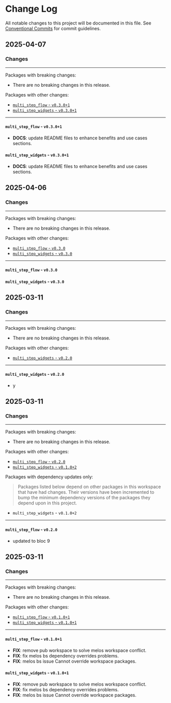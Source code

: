 # Change Log

All notable changes to this project will be documented in this file.
See [Conventional Commits](https://conventionalcommits.org) for commit guidelines.

## 2025-04-07

### Changes

---

Packages with breaking changes:

 - There are no breaking changes in this release.

Packages with other changes:

 - [`multi_step_flow` - `v0.3.0+1`](#multi_step_flow---v0301)
 - [`multi_step_widgets` - `v0.3.0+1`](#multi_step_widgets---v0301)

---

#### `multi_step_flow` - `v0.3.0+1`

 - **DOCS**: update README files to enhance benefits and use cases sections.

#### `multi_step_widgets` - `v0.3.0+1`

 - **DOCS**: update README files to enhance benefits and use cases sections.


## 2025-04-06

### Changes

---

Packages with breaking changes:

 - There are no breaking changes in this release.

Packages with other changes:

 - [`multi_step_flow` - `v0.3.0`](#multi_step_flow---v030)
 - [`multi_step_widgets` - `v0.3.0`](#multi_step_widgets---v030)

---

#### `multi_step_flow` - `v0.3.0`

#### `multi_step_widgets` - `v0.3.0`


## 2025-03-11

### Changes

---

Packages with breaking changes:

 - There are no breaking changes in this release.

Packages with other changes:

 - [`multi_step_widgets` - `v0.2.0`](#multi_step_widgets---v020)

---

#### `multi_step_widgets` - `v0.2.0`

 - y


## 2025-03-11

### Changes

---

Packages with breaking changes:

 - There are no breaking changes in this release.

Packages with other changes:

 - [`multi_step_flow` - `v0.2.0`](#multi_step_flow---v020)
 - [`multi_step_widgets` - `v0.1.0+2`](#multi_step_widgets---v0102)

Packages with dependency updates only:

> Packages listed below depend on other packages in this workspace that have had changes. Their versions have been incremented to bump the minimum dependency versions of the packages they depend upon in this project.

 - `multi_step_widgets` - `v0.1.0+2`

---

#### `multi_step_flow` - `v0.2.0`

 - updated to bloc 9


## 2025-03-11

### Changes

---

Packages with breaking changes:

 - There are no breaking changes in this release.

Packages with other changes:

 - [`multi_step_flow` - `v0.1.0+1`](#multi_step_flow---v0101)
 - [`multi_step_widgets` - `v0.1.0+1`](#multi_step_widgets---v0101)

---

#### `multi_step_flow` - `v0.1.0+1`

 - **FIX**: remove pub workspace to solve melos workspace conflict.
 - **FIX**: fix melos bs dependency overrides problems.
 - **FIX**: melos bs issue Cannot override workspace packages.

#### `multi_step_widgets` - `v0.1.0+1`

 - **FIX**: remove pub workspace to solve melos workspace conflict.
 - **FIX**: fix melos bs dependency overrides problems.
 - **FIX**: melos bs issue Cannot override workspace packages.

